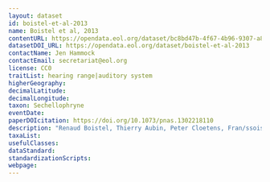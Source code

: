 ```yaml
---
layout: dataset
id: boistel-et-al-2013
name: Boistel et al, 2013
contentURL: https://opendata.eol.org/dataset/bc8bd47b-4f67-4b96-9307-a8f4079f3e96/resource/b0558b90-f4e0-42ca-90e6-6ca2adac5fb5/download/archive.zip
datasetDOI_URL: https://opendata.eol.org/dataset/boistel-et-al-2013
contactName: Jen Hammock
contactEmail: secretariat@eol.org
license: CC0
traitList: hearing range|auditory system
higherGeography:
decimalLatitude:
decimalLongitude:
taxon: Sechellophryne
eventDate:
paperDOIcitation: https://doi.org/10.1073/pnas.1302218110
description: "Renaud Boistel, Thierry Aubin, Peter Cloetens, Fran/ssoise Peyrin, Thierry Scotti, Philippe Herzog, Justin Gerlach, Nicolas Pollet, Jean-Fran/ssois Aubry. 2013. Hearing without a middle ear. Proceedings of the National Academy of Sciences Sep 2013, 110 (38) 15360-15364; DOI: 10.1073/pnas.1302218110	https://doi.org/10.1073/pnas.1302218110"
taxaList: 
usefulClasses:
dataStandard:
standardizationScripts:
webpage:
---
```


